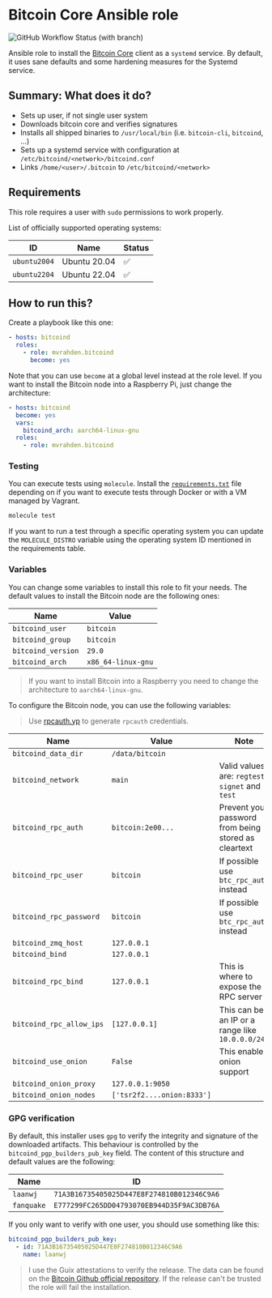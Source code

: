 # Bitcoin Core Ansible role

![GitHub Workflow Status (with branch)](https://img.shields.io/github/actions/workflow/status/mvrahden/bitcoind-ansible/ansible.yml?branch=main&label=Ansible%20Tests&logo=github&style=for-the-badge)

Ansible role to install the [Bitcoin Core](https://bitcoincore.org/en/about/) client as a `systemd` service. By default,
it uses sane defaults and some hardening measures for the Systemd service.

## Summary: What does it do?

- Sets up user, if not single user system
- Downloads bitcoin core and verifies signatures
- Installs all shipped binaries to `/usr/local/bin` (i.e. `bitcoin-cli`, `bitcoind`, ...)
- Sets up a systemd service with configuration at `/etc/bitcoind/<network>/bitcoind.conf`
- Links `/home/<user>/.bitcoin` to `/etc/bitcoind/<network>`

## Requirements

This role requires a user with `sudo` permissions to work properly.

List of officially supported operating systems:

| ID           | Name         | Status             |
| ------------ | ------------ | ------------------ |
| `ubuntu2004` | Ubuntu 20.04 | :white_check_mark: |
| `ubuntu2204` | Ubuntu 22.04 | :white_check_mark: |

## How to run this?

Create a playbook like this one:

```yaml
- hosts: bitcoind
  roles:
    - role: mvrahden.bitcoind
      become: yes
```

Note that you can use `become` at a global level instead at the role level.
If you want to install the Bitcoin node into a Raspberry Pi, just change the architecture:

```yaml
- hosts: bitcoind
  become: yes
  vars:
    bitcoind_arch: aarch64-linux-gnu
  roles:
    - role: mvrahden.bitcoind
```

### Testing

You can execute tests using `molecule`. Install the [`requirements.txt`](molecule) file depending on if you want
to execute tests through Docker or with a VM managed by Vagrant.

```bash
molecule test
```

If you want to run a test through a specific operating system you can update the `MOLECULE_DISTRO` variable using
the operating system ID mentioned in the requirements table.

### Variables

You can change some variables to install this role to fit your needs. The default values to install the
Bitcoin node are the following ones:

| Name               | Value              |
| ------------------ | ------------------ |
| `bitcoind_user`    | `bitcoin`          |
| `bitcoind_group`   | `bitcoin`          |
| `bitcoind_version` | `29.0`             |
| `bitcoind_arch`    | `x86_64-linux-gnu` |

> If you want to install Bitcoin into a Raspberry you need to change the architecture to `aarch64-linux-gnu`.

To configure the Bitcoin node, you can use the following variables:

> Use [rpcauth.yp](https://raw.githubusercontent.com/bitcoin/bitcoin/master/share/rpcauth/rpcauth.py) to
> generate `rpcauth` credentials.

| Name                     | Value                      | Note                                                 |
| ------------------------ | -------------------------- | ---------------------------------------------------- |
| `bitcoind_data_dir`      | `/data/bitcoin`            |                                                      |
| `bitcoind_network`       | `main`                     | Valid values are: `regtest`, `signet` and `test`     |
| `bitcoind_rpc_auth`      | `bitcoin:2e00...`          | Prevent your password from being stored as cleartext |
| `bitcoind_rpc_user`      | `bitcoin`                  | If possible use `btc_rpc_auth` instead               |
| `bitcoind_rpc_password`  | `bitcoin`                  | If possible use `btc_rpc_auth` instead               |
| `bitcoind_zmq_host`      | `127.0.0.1`                |                                                      |
| `bitcoind_bind`          | `127.0.0.1`                |                                                      |
| `bitcoind_rpc_bind`      | `127.0.0.1`                | This is where to expose the RPC server               |
| `bitcoind_rpc_allow_ips` | `[127.0.0.1]`              | This can be an IP or a range like `10.0.0.0/24`      |
| `bitcoind_use_onion`     | `False`                    | This enables onion support                           |
| `bitcoind_onion_proxy`   | `127.0.0.1:9050`           |                                                      |
| `bitcoind_onion_nodes`   | `['tsr2f2....onion:8333']` |                                                      |

### GPG verification

By default, this installer uses `gpg` to verify the integrity and signature of the downloaded artifacts. This
behaviour is controlled by the `bitcoind_pgp_builders_pub_key` field. The content of this structure and default values
are the following:

| Name       | ID                                         |
| ---------- | ------------------------------------------ |
| `laanwj`   | `71A3B16735405025D447E8F274810B012346C9A6` |
| `fanquake` | `E777299FC265DD04793070EB944D35F9AC3DB76A` |

If you only want to verify with one user, you should use something like this:

```yaml
bitcoind_pgp_builders_pub_key:
  - id: 71A3B16735405025D447E8F274810B012346C9A6
    name: laanwj
```

> I use the Guix attestations to verify the release. The data can be found on
> the [Bitcoin Github official repository](https://github.com/bitcoin-core/guix.sigs).
> If the release can't be trusted the role will fail the installation.

